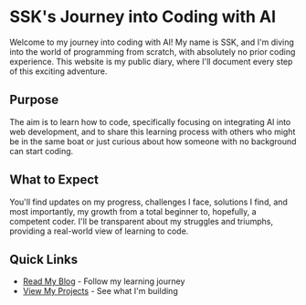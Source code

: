 # SSK's Journey into Coding with AI

Welcome to my journey into coding with AI! My name is SSK, and I'm diving into the world of programming from scratch, with absolutely no prior coding experience. This website is my public diary, where I'll document every step of this exciting adventure.

## Purpose

The aim is to learn how to code, specifically focusing on integrating AI into web development, and to share this learning process with others who might be in the same boat or just curious about how someone with no background can start coding.

## What to Expect

You'll find updates on my progress, challenges I face, solutions I find, and most importantly, my growth from a total beginner to, hopefully, a competent coder. I'll be transparent about my struggles and triumphs, providing a real-world view of learning to code.

## Quick Links

- [Read My Blog](/blog) - Follow my learning journey
- [View My Projects](/projects) - See what I'm building 